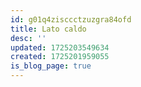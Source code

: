 ```yaml
---
id: g01q4zisccctzuzgra84ofd
title: Lato caldo
desc: ''
updated: 1725203549634
created: 1725201959055
is_blog_page: true
---
```

